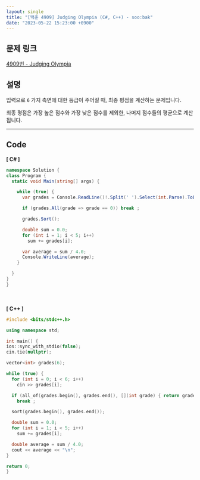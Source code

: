 ```yaml
---
layout: single
title: "[백준 4909] Judging Olympia (C#, C++) - soo:bak"
date: "2023-05-22 15:23:00 +0900"
---
```


## 문제 링크
  [4909번 - Judging Olympia](https://www.acmicpc.net/problem/4909)

## 설명
입력으로 `6` 가지 측면에 대한 등급이 주어질 때, 최종 평점을 계산하는 문제입니다. <br>

최종 평점은 가장 높은 점수와 가장 낮은 점수를 제외한, 나머지 점수들의 평균으로 계산됩니다. <br>

- - -

## Code
<b>[ C# ] </b>
<br>

  ```c#
namespace Solution {
  class Program {
    static void Main(string[] args) {

      while (true) {
        var grades = Console.ReadLine()!.Split(' ').Select(int.Parse).ToList();

        if (grades.All(grade => grade == 0)) break ;

        grades.Sort();

        double sum = 0.0;
        for (int i = 1; i < 5; i++)
          sum += grades[i];

        var average = sum / 4.0;
        Console.WriteLine(average);
      }

    }
  }
}
  ```
<br><br>
<b>[ C++ ] </b>
<br>

  ```c++
#include <bits/stdc++.h>

using namespace std;

int main() {
  ios::sync_with_stdio(false);
  cin.tie(nullptr);

  vector<int> grades(6);

  while (true) {
    for (int i = 0; i < 6; i++)
      cin >> grades[i];

    if (all_of(grades.begin(), grades.end(), [](int grade) { return grade == 0; }))
      break ;

    sort(grades.begin(), grades.end());

    double sum = 0.0;
    for (int i = 1; i < 5; i++)
      sum += grades[i];

    double average = sum / 4.0;
    cout << average << "\n";
  }

  return 0;
}
  ```
